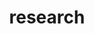 ---
layout: page
title: research
nav: true
nav_order: 2
dropdown: true
children:
    - title: projects
      permalink: /projects/
    - title: divider
    - title: people
      permalink: /people/
---